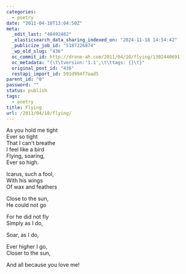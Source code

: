 ```yaml
---
categories:
  - poetry
date: "2011-04-10T13:04:50Z"
meta:
  _edit_last: "48492462"
  _elasticsearch_data_sharing_indexed_on: "2024-11-18 14:54:42"
  _publicize_job_id: "5187226874"
  _wp_old_slug: "436"
  oc_commit_id: http://drone-ah.com/2011/04/10/flying/1302440691
  oc_metadata: "{\t\tversion:'1.1',\t\ttags: {}\t}"
  original_post_id: "436"
  restapi_import_id: 591d994f7aad5
parent_id: "0"
password: ""
status: publish
tags:
  - poetry
title: Flying
url: /2011/04/10/flying/
---
```


As you hold me tight\
Ever so tight\
That I can't breathe\
I feel like a bird\
Flying, soaring, \
Ever so high.

Icarus, such a fool,\
With his wings\
Of wax and feathers

Close to the sun,\
He could not go

For he did not fly \
Simply as I do,

Soar, as I do,

Ever higher I go,\
Closer to the sun,

And all because you love me!
